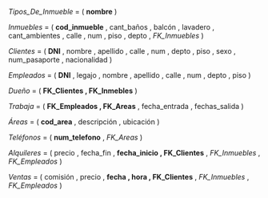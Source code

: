 *Tipos_De_Inmueble* = ( **nombre** )

*Inmuebles* = ( **cod_inmueble** , cant_baños , balcón , lavadero , cant_ambientes , calle , num , piso , depto , *FK_Inmuebles* )

*Clientes* = ( **DNI** , nombre , apellido , calle , num , depto , piso , sexo , num_pasaporte , nacionalidad )

*Empleados* = ( **DNI** , legajo , nombre , apellido , calle , num , depto , piso )

*Dueño* = ( **FK_Clientes , FK_Inmebles** )

*Trabaja* = ( **FK_Empleados , FK_Areas** , fecha_entrada , fechas_salida )

*Áreas* = ( **cod_area** , descripción , ubicación )

*Teléfonos* = ( **num_telefono** , *FK_Areas* )

*Alquileres* = ( precio , fecha_fin , **fecha_inicio , FK_Clientes** , *FK_Inmuebles* , *FK_Empleados* )

*Ventas* = ( comisión , precio , **fecha , hora , FK_Clientes** , *FK_Inmuebles* , *FK_Empleados* )
